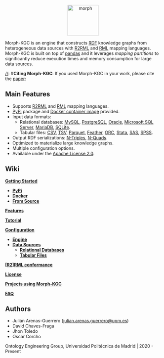 <p align="center">
<img src="https://github.com/oeg-upm/morph-website/blob/master/morph-group/src/assets/logo.png" height="100" alt="morph">
</p>

Morph-KGC is an engine that constructs [RDF](https://www.w3.org/TR/rdf11-concepts/) knowledge graphs from heterogeneous data sources with [R2RML](https://www.w3.org/TR/r2rml/) and [RML](https://rml.io/specs/rml/) mapping languages. Morph-KGC is built on top of [pandas](https://pandas.pydata.org/) and it leverages *mapping partitions* to significantly reduce execution times and memory consumption for large data sources.

[//]: #**Citing Morph-KGC**: If you used Morph-KGC in your work, please cite the [paper]():

[//]: #```bib
[//]: #@inproceedings{
[//]: #}
[//]: #```

## Main Features

- Supports [R2RML](https://www.w3.org/TR/r2rml/) and [RML](https://rml.io/specs/rml/) mapping languages.
- [PyPi]() package and [Docker container image]() provided.
- Input data formats:
  - Relational databases: [MySQL](https://www.mysql.com/), [PostgreSQL](https://www.postgresql.org/), [Oracle](https://www.oracle.com/database/), [Microsoft SQL Server](https://www.microsoft.com/sql-server), [MariaDB](https://mariadb.org/), [SQLite](https://www.sqlite.org/index.html).
  - Tabular files: [CSV](https://en.wikipedia.org/wiki/Comma-separated_values), [TSV](https://en.wikipedia.org/wiki/Tab-separated_values), [Parquet](https://parquet.apache.org/documentation/latest/), [Feather](https://arrow.apache.org/docs/python/feather.html), [ORC](https://orc.apache.org/), [Stata](https://www.stata.com/), [SAS](https://www.sas.com), [SPSS](https://www.ibm.com/analytics/spss-statistics-software).
- Output RDF serializations: [N-Triples](https://www.w3.org/TR/n-triples/), [N-Quads](https://www.w3.org/TR/n-quads/).
- Optimized to materialize large knowledge graphs.
- Multiple configuration options.
- Available under the [Apache License 2.0](https://github.com/oeg-upm/Morph-KGC/blob/main/LICENSE).

## Wiki

**[Getting Started](https://github.com/oeg-upm/Morph-KGC/wiki/Getting-Started)**
- **[PyPi](https://github.com/oeg-upm/Morph-KGC/wiki/Installing-via-PyPi)**
- **[Docker](https://github.com/oeg-upm/Morph-KGC/wiki/Using-As-A-Docker-Container)**
- **[From Source](https://github.com/oeg-upm/Morph-KGC/wiki/Installing-From-Source)**

**[Features](https://github.com/oeg-upm/Morph-KGC/wiki/Features)**

**[Tutorial](https://github.com/oeg-upm/Morph-KGC/wiki/Tutorial)**

**[Configuration](https://github.com/oeg-upm/Morph-KGC/wiki/Configuration)**
- **[Engine](https://github.com/oeg-upm/Morph-KGC/wiki/Engine-Configuration)**
- **[Data Sources](https://github.com/oeg-upm/Morph-KGC/wiki/Data-Source-Configuration)**
  - **[Relational Databases](https://github.com/oeg-upm/Morph-KGC/wiki/Relational-Databases)**
  - **[Tabular Files](https://github.com/oeg-upm/Morph-KGC/wiki/Tabular-Files)**

**[[R2]RML conformance](https://github.com/oeg-upm/Morph-KGC/wiki/[R2]RML-conformance)**

**[License](https://github.com/oeg-upm/Morph-KGC/wiki/License)**

**[Projects using Morph-KGC](https://github.com/oeg-upm/Morph-KGC/wiki/Projects-using-Morph-KGC)**

**[FAQ]()**

## Authors

- Julián Arenas-Guerrero (julian.arenas.guerrero@upm.es)
- David Chaves-Fraga
- Jhon Toledo
- Oscar Corcho

Ontology Engineering Group, Universidad Politécnica de Madrid | 2020 - Present
